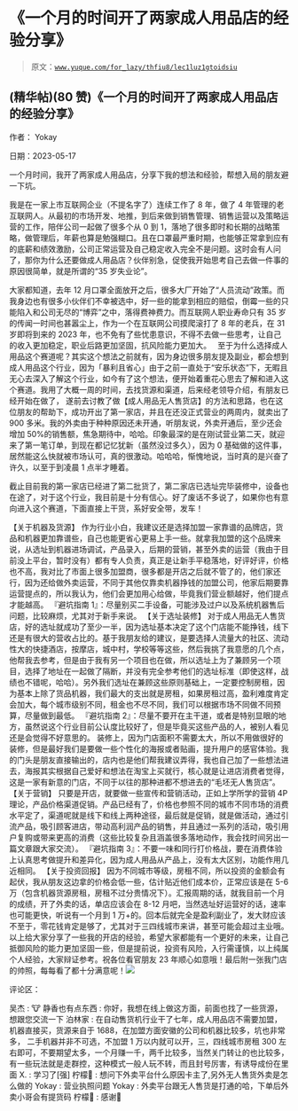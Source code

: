 # 《一个月的时间开了两家成人用品店的经验分享》

> 原文：[`www.yuque.com/for_lazy/thfiu8/lec1luz1gtoidsiu`](https://www.yuque.com/for_lazy/thfiu8/lec1luz1gtoidsiu)



## (精华帖)(80 赞)《一个月的时间开了两家成人用品店的经验分享》 

作者： Yokay 

日期：2023-05-17 

一个月时间，我开了两家成人用品店，分享下我的想法和经验，帮想入局的朋友避一下坑。 

我是在一家上市互联网企业（不提名字了）连续工作了 8 年，做了 4 年管理的老互联网人。从最初的市场开发、地推，到后来做到销售管理、销售运营以及策略运营的工作，陪伴公司一起做了很多个从 0 到 1，落地了很多即时和长期的战略策略，做管理后，年薪也算是勉强糊口。且在口罩最严重时期，也能够正常拿到应有的底薪和绩效激励，公司正常运营及自己稳定收入完全不是问题。这时会有人问了，那你为什么还要做成人用品店？伙伴别急，促使我开始思考自己去做一件事的原因很简单，就是所谓的“35 岁失业论”。 

大家都知道，去年 12 月口罩全面放开之后，很多大厂开始了“人员流动”政策。而我身边也有很多小伙伴们不幸被选中，好一些的能拿到相应的赔偿，倒霉一些的只能陷入和公司无尽的“博弈”之中，落得费神费力。而互联网人职业寿命只有 35 岁的传闻一时间也甚嚣尘上，作为一个在互联网公司摸爬滚打了 8 年的老兵，在 31 岁即将到来的 2023 年，也不免有了些忧患意识，不得不去做一些思考，让自己的收入更加稳定，职业后路更加坚固，抗风险能力更加大。   至于为什么选择成人用品这个赛道呢？其实这个想法之前就有，因为身边很多朋友提及副业，都会想到成人用品这个行业，因为「暴利且省心」由于之前一直处于“安乐状态”下，无暇且无心去深入了解这个行业，如今有了这个想法，便开始着重花心思去了解和进入这个赛道。我用了大概一周的时间，去找货源和渠道，后来经老领导介绍，有朋友已经开始在做了， 遂前去讨教了做【成人用品无人售货店】的方法和思路，也在这位朋友的帮助下，成功开出了第一家店，并且在还没正式营业的两周内，就卖出了 900 多米。我的外卖由于种种原因还未开通，听朋友说，外卖开通后，至少还会增加 50%的销售额，焦急期待中，哈哈。印象最深的是在刚试营业第二天，就迎来了第一笔订单，到现在都记忆犹新（虽然没过多久），因为 0 基础做的这件事，居然能这么快就被市场认可，真的很激动。哈哈哈，惭愧地说，当时真的是兴奋了许久，以至于到凌晨 1 点半才睡着。 

截止目前我的第一家店已经进了第二批货了，第二家店已选址完毕装修中，设备也在途了，对于这个行业，我目前是十分有信心。好了废话不多说了，如果你也有意向进入这个赛道，下面直接上干货，系好安全带，发车！ 

【关于机器及货源】 作为行业小白，我建议还是选择加盟一家靠谱的品牌店，货品和机器更加靠谱些，自己也能更省心更易上手一些。就拿我加盟的这个品牌来说，从选址到机器进场调试，产品录入，后期的营销，甚至外卖的运营（我由于目前没上平台，暂时没有）都有专人负责，真正是让新手平稳落地，好评好评，价格也不高，我对比了市面上很多加盟商，很多都是开店之后就不管了的，他们家还行，因为还给做外卖运营，不同于其他仅靠卖机器挣钱的加盟公司，他家后期要靠运营提点的，所以我认为，他们会更加用心给做，毕竟我们营业额越好，他们提点才能越高。 『避坑指南 1』：尽量别买二手设备，可能涉及过户以及系统机器售后问题，比较麻烦，尤其对于新手来说。 【关于选址装修】 对于成人用品无人售货店，好的选址就成功了至少一半，因为选址基本决定了这个门店能不能挣钱，线下还是有很大的营收占比的。基于我朋友给的建议，是要选择人流量大的社区、流动性大的快捷酒店，按摩店，城中村，学校等等这些，然后我挑了我意愿的几个点，他帮我去参考，但是由于我有另一个项目也在做，所以选址上为了兼顾另一个项目，选择了地址在一起做了隔断，并没有完全参考他们的选址标准（即使这样，战绩也不错呢，哈哈）。另外我们选址在兼顾这些原则基础上，一定要控制房租，因为基本上除了货品机器，我们最大的支出就是房租，如果房租过高，盈利难度肯定会加大，每个城市级别不同，租金也不尽不同，我们可以根据市场不同做不同预算，尽量做到最低。 『避坑指南 2』：尽量不要开在主干道，或者是特别显眼的地方，虽然说这个行业目前公认度比较好了，但是毕竟买这些产品的人，被别人看见还是会觉得不好意思的。 装修上，因为门店面积不需要太大，所以不用做很好的装修，但是最好我们是要做一些个性化的海报或者贴画，提升用户的感官体验。我的门头是朋友直接输出的，店内也是他们帮我建议弄得，我也自己加了一些想法进去，海报其实根据自己爱好和想法在淘宝上买就行，核心就是让进店消费者觉得，这是一家有新意的门店，不同于以往的那种进都不想进去的“毛坯无人售货店”。 【关于营销】 只要是开店，就要做一些宣传和营销活动，正如上学所学的营销 4P 理论，产品价格渠道促销。产品已经有了，价格也参照不同的城市不同市场的消费水平定了，渠道呢就是线下和线上两种途径，最后就是促销，就是做活动，通过引流产品，吸引顾客进店，带动高利润产品的销售，并且通过一系列的活动，吸引用户复购或带来更高的消费（这些比较复杂且涵盖很多落地动作，我会找时间另出一篇文章跟大家交流）。 『避坑指南 3』：不要一味和同行打价格战，要在消费体验上认真思考做提升和差异化，因为成人用品从产品上，没有太大区别，功能作用几近相同。 【关于投资回报】 因为不同城市等级，房租不同，所以投资的金额会有起伏，我从朋友这边拿的价格会低一些，估计贴近他们成本价，正常应该是在 5-6 万（包含机器货源房租，房租不过分贵情况下）。汇报周期的话，就我目前一个月的成绩，开了外卖的话，单店应该会在 8-12 月吧，当然选址好运营好的话，速率也可能更快，听说有一个月到 1 万+的。回本后就完全是盈利副业了，发大财应该不至于，零花钱肯定是够了，尤其对于三四线城市来讲，甚至可能会超过主业哦。 以上给大家分享了一些我的开店的经验，希望大家都能有一个更好的未来，让自己抵御风险的能力更加坚固一些，但是提前说，投资有风险，入行需谨慎，以上纯属个人经验，大家辩证参考。祝各位看官朋友 23 年顺心如意哦！最后附一张我门店的帅照，每每看了都十分满意呢！![](img/a8b83f486e06a8cdcb9380d7c0b0ca48.png) 

评论区： 

吴杰 : 🐮 静香也有点东西 : 你好，我想在线上做这方面，前面也找了一些货源，想跟您交流一下 泊林家 : 在自动售货机行业干了七年，成人用品店不需要加盟，机器直接买，货源来自于 1688，在加盟方面安徽的公司和机器比较多，坑也非常多， 二手机器并非不可选，不加盟 1 万以内就可以开，三，四线城市房租 300 左右即可，不要期望太多，一个月赚一千，两千比较多，当然关门转让的也比较多，有一些玩法就是走群控，这种模式一般人玩不转，而且封号厉害，有诱导成份在里面 X. : 学习了[强] 柠檬🍋 : 想问下外卖平台什么原因卡主了,另外无人售货外卖是怎么做的 Yokay : 营业执照问题 Yokay : 外卖平台跟无人售货是打通的哈，下单后外卖小哥会有提货码 柠檬🍋 : 感谢🙏